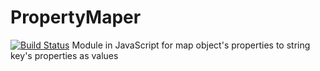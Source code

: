 # PropertyMaper
[![Build Status](https://travis-ci.org/CILP/PropertyMaper.svg?branch=master)](https://travis-ci.org/CILP/PropertyMaper)
Module in JavaScript for map object's properties to string key's properties as values
